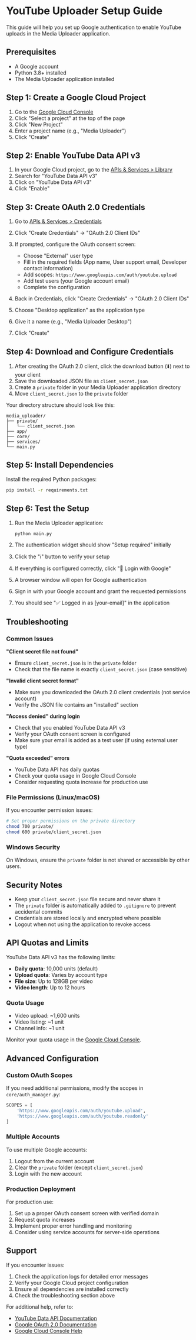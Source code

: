 # YouTube Uploader Setup Guide

This guide will help you set up Google authentication to enable YouTube uploads in the Media Uploader application.

## Prerequisites

- A Google account
- Python 3.8+ installed
- The Media Uploader application installed

## Step 1: Create a Google Cloud Project

1. Go to the [Google Cloud Console](https://console.cloud.google.com/)
2. Click "Select a project" at the top of the page
3. Click "New Project"
4. Enter a project name (e.g., "Media Uploader")
5. Click "Create"

## Step 2: Enable YouTube Data API v3

1. In your Google Cloud project, go to the [APIs & Services > Library](https://console.cloud.google.com/apis/library)
2. Search for "YouTube Data API v3"
3. Click on "YouTube Data API v3"
4. Click "Enable"

## Step 3: Create OAuth 2.0 Credentials

1. Go to [APIs & Services > Credentials](https://console.cloud.google.com/apis/credentials)
2. Click "Create Credentials" → "OAuth 2.0 Client IDs"
3. If prompted, configure the OAuth consent screen:
   - Choose "External" user type
   - Fill in the required fields (App name, User support email, Developer contact information)
   - Add scopes: `https://www.googleapis.com/auth/youtube.upload`
   - Add test users (your Google account email)
   - Complete the configuration

4. Back in Credentials, click "Create Credentials" → "OAuth 2.0 Client IDs"
5. Choose "Desktop application" as the application type
6. Give it a name (e.g., "Media Uploader Desktop")
7. Click "Create"

## Step 4: Download and Configure Credentials

1. After creating the OAuth 2.0 client, click the download button (⬇️) next to your client
2. Save the downloaded JSON file as `client_secret.json`
3. Create a `private` folder in your Media Uploader application directory
4. Move `client_secret.json` to the `private` folder

Your directory structure should look like this:
```
media_uploader/
├── private/
│   └── client_secret.json
├── app/
├── core/
├── services/
└── main.py
```

## Step 5: Install Dependencies

Install the required Python packages:

```bash
pip install -r requirements.txt
```

## Step 6: Test the Setup

1. Run the Media Uploader application:
   ```bash
   python main.py
   ```

2. The authentication widget should show "Setup required" initially
3. Click the "ℹ️" button to verify your setup
4. If everything is configured correctly, click "🔑 Login with Google"
5. A browser window will open for Google authentication
6. Sign in with your Google account and grant the requested permissions
7. You should see "✅ Logged in as [your-email]" in the application

## Troubleshooting

### Common Issues

**"Client secret file not found"**
- Ensure `client_secret.json` is in the `private` folder
- Check that the file name is exactly `client_secret.json` (case sensitive)

**"Invalid client secret format"**
- Make sure you downloaded the OAuth 2.0 client credentials (not service account)
- Verify the JSON file contains an "installed" section

**"Access denied" during login**
- Check that you enabled YouTube Data API v3
- Verify your OAuth consent screen is configured
- Make sure your email is added as a test user (if using external user type)

**"Quota exceeded" errors**
- YouTube Data API has daily quotas
- Check your quota usage in Google Cloud Console
- Consider requesting quota increase for production use

### File Permissions (Linux/macOS)

If you encounter permission issues:

```bash
# Set proper permissions on the private directory
chmod 700 private/
chmod 600 private/client_secret.json
```

### Windows Security

On Windows, ensure the `private` folder is not shared or accessible by other users.

## Security Notes

- Keep your `client_secret.json` file secure and never share it
- The `private` folder is automatically added to `.gitignore` to prevent accidental commits
- Credentials are stored locally and encrypted where possible
- Logout when not using the application to revoke access

## API Quotas and Limits

YouTube Data API v3 has the following limits:
- **Daily quota**: 10,000 units (default)
- **Upload quota**: Varies by account type
- **File size**: Up to 128GB per video
- **Video length**: Up to 12 hours

### Quota Usage
- Video upload: ~1,600 units
- Video listing: ~1 unit
- Channel info: ~1 unit

Monitor your quota usage in the [Google Cloud Console](https://console.cloud.google.com/apis/credentials).

## Advanced Configuration

### Custom OAuth Scopes

If you need additional permissions, modify the scopes in `core/auth_manager.py`:

```python
SCOPES = [
    'https://www.googleapis.com/auth/youtube.upload',
    'https://www.googleapis.com/auth/youtube.readonly'
]
```

### Multiple Accounts

To use multiple Google accounts:
1. Logout from the current account
2. Clear the `private` folder (except `client_secret.json`)
3. Login with the new account

### Production Deployment

For production use:
1. Set up a proper OAuth consent screen with verified domain
2. Request quota increases
3. Implement proper error handling and monitoring
4. Consider using service accounts for server-side operations

## Support

If you encounter issues:
1. Check the application logs for detailed error messages
2. Verify your Google Cloud project configuration
3. Ensure all dependencies are installed correctly
4. Check the troubleshooting section above

For additional help, refer to:
- [YouTube Data API Documentation](https://developers.google.com/youtube/v3)
- [Google OAuth 2.0 Documentation](https://developers.google.com/identity/protocols/oauth2)
- [Google Cloud Console Help](https://cloud.google.com/docs)
